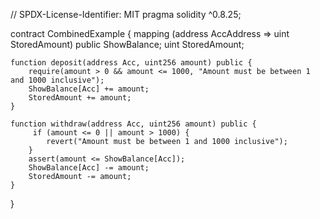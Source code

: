 // SPDX-License-Identifier: MIT
pragma solidity ^0.8.25;

contract CombinedExample {
    mapping (address AccAddress => uint StoredAmount) public ShowBalance;
    uint StoredAmount;

    function deposit(address Acc, uint256 amount) public {
        require(amount > 0 && amount <= 1000, "Amount must be between 1 and 1000 inclusive");
        ShowBalance[Acc] += amount;
        StoredAmount += amount;
    }

    function withdraw(address Acc, uint256 amount) public {
         if (amount <= 0 || amount > 1000) {
            revert("Amount must be between 1 and 1000 inclusive");
        }
        assert(amount <= ShowBalance[Acc]);
        ShowBalance[Acc] -= amount;
        StoredAmount -= amount;
    }
}

